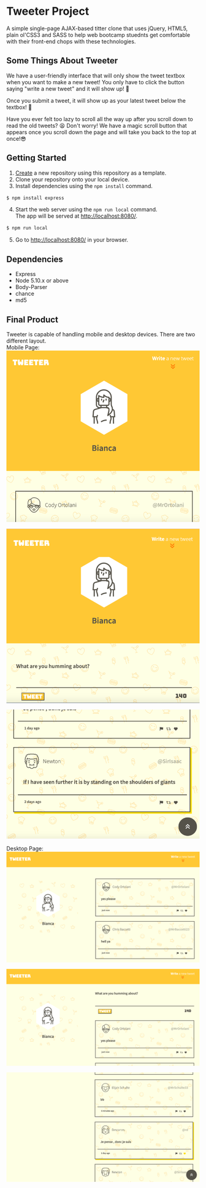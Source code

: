 # Tweeter Project

A simple single-page AJAX-based titter clone that uses jQuery, HTML5, plain ol'CSS3 and SASS to help web bootcamp stuednts get comfortable with their front-end chops with these technologies.

## Some Things About Tweeter
We have a user-friendly interface that will only show the tweet textbox when you want to make a new tweet! You only have to click the button saying "write a new tweet" and it will show up! 🤗

Once you submit a tweet, it will show up as your latest tweet below the textbox! 🥳

Have you ever felt too lazy to scroll all the way up after you scroll down to read the old tweets? 😫 Don't worry! We have a magic scroll button that appears once you scroll down the page and will take you back to the top at once!😎
## Getting Started

1. [Create](https://docs.github.com/en/repositories/creating-and-managing-repositories/creating-a-repository-from-a-template) a new repository using this repository as a template.
2. Clone your repository onto your local device.
3. Install dependencies using the `npm install` command. 
  ```sh
$ npm install express
```
4. Start the web server using the `npm run local` command. <br />
The app will be served at <http://localhost:8080/>.


  ```sh
$ npm run local
```

5. Go to <http://localhost:8080/> in your browser.

## Dependencies

- Express
- Node 5.10.x or above
- Body-Parser
- chance
- md5

## Final Product
Tweeter is capable of handling mobile and desktop devices. There are two different layout.<br />
Mobile Page:<br />
!["New tweet text area is hidden"](https://github.com/biancafu/tweeter/blob/master/docs/mobile_new_tweet_form_%20hidden.png)

!["New tweet text area is showing"](https://github.com/biancafu/tweeter/blob/master/docs/mobile_new_tweet_showing.png)

!["scroll button showing"](https://github.com/biancafu/tweeter/blob/master/docs/mobile_page_scroll_button.png)

Desktop Page:<br />
!["New tweet text area is hidden"](https://github.com/biancafu/tweeter/blob/master/docs/desktop_new_tweet_hidden.png)

!["New tweet text area is showing"](https://github.com/biancafu/tweeter/blob/master/docs/desktop_new_tweet_showing.png)

!["url detail page"](https://github.com/biancafu/tweeter/blob/master/docs/desktop_scroll_button.png)

